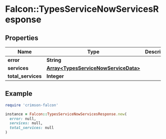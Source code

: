 # Falcon::TypesServiceNowServicesResponse

## Properties

| Name | Type | Description | Notes |
| ---- | ---- | ----------- | ----- |
| **error** | **String** |  |  |
| **services** | [**Array&lt;TypesServiceNowServiceData&gt;**](TypesServiceNowServiceData.md) |  |  |
| **total_services** | **Integer** |  |  |

## Example

```ruby
require 'crimson-falcon'

instance = Falcon::TypesServiceNowServicesResponse.new(
  error: null,
  services: null,
  total_services: null
)
```

